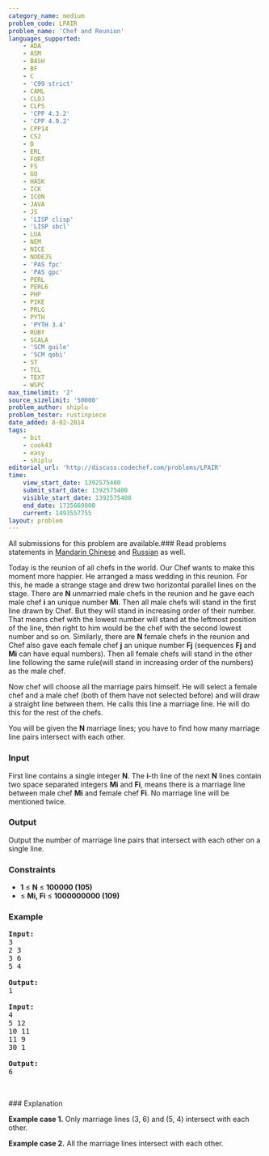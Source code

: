 ```yaml
---
category_name: medium
problem_code: LPAIR
problem_name: 'Chef and Reunion'
languages_supported:
    - ADA
    - ASM
    - BASH
    - BF
    - C
    - 'C99 strict'
    - CAML
    - CLOJ
    - CLPS
    - 'CPP 4.3.2'
    - 'CPP 4.9.2'
    - CPP14
    - CS2
    - D
    - ERL
    - FORT
    - FS
    - GO
    - HASK
    - ICK
    - ICON
    - JAVA
    - JS
    - 'LISP clisp'
    - 'LISP sbcl'
    - LUA
    - NEM
    - NICE
    - NODEJS
    - 'PAS fpc'
    - 'PAS gpc'
    - PERL
    - PERL6
    - PHP
    - PIKE
    - PRLG
    - PYTH
    - 'PYTH 3.4'
    - RUBY
    - SCALA
    - 'SCM guile'
    - 'SCM qobi'
    - ST
    - TCL
    - TEXT
    - WSPC
max_timelimit: '2'
source_sizelimit: '50000'
problem_author: shiplu
problem_tester: rustinpiece‎
date_added: 8-02-2014
tags:
    - bit
    - cook43
    - easy
    - shiplu
editorial_url: 'http://discuss.codechef.com/problems/LPAIR'
time:
    view_start_date: 1392575400
    submit_start_date: 1392575400
    visible_start_date: 1392575400
    end_date: 1735669800
    current: 1493557755
layout: problem
---
```

All submissions for this problem are available.###  Read problems statements in [Mandarin Chinese](http://www.codechef.com/download/translated/COOK43/mandarin/LPAIR.pdf) and [Russian](http://www.codechef.com/download/translated/COOK43/russian/LPAIR.pdf) as well.

Today is the reunion of all chefs in the world. Our Chef wants to make this moment more happier. He arranged a mass wedding in this reunion. For this, he made a strange stage and drew two horizontal parallel lines on the stage. There are **N** unmarried male chefs in the reunion and he gave each male chef **i** an unique number **Mi**. Then all male chefs will stand in the first line drawn by Chef. But they will stand in increasing order of their number. That means chef with the lowest number will stand at the leftmost position of the line, then right to him would be the chef with the second lowest number and so on. Similarly, there are **N** female chefs in the reunion and Chef also gave each female chef **j** an unique number **Fj** (sequences **Fj** and **Mi** can have equal numbers). Then all female chefs will stand in the other line following the same rule(will stand in increasing order of the numbers) as the male chef.

Now chef will choose all the marriage pairs himself. He will select a female chef and a male chef (both of them have not selected before) and will draw a straight line between them. He calls this line a marriage line. He will do this for the rest of the chefs.

You will be given the **N** marriage lines; you have to find how many marriage line pairs intersect with each other.

### Input

First line contains a single integer **N**. The **i**-th line of the next **N** lines contain two space separated integers **Mi** and **Fi**, means there is a marriage line between male chef **Mi** and female chef **Fi**. No marriage line will be mentioned twice.

### Output

Output the number of marriage line pairs that intersect with each other on a single line.

### Constraints

- **1** ≤ **N** ≤ **100000 (105)**
- ≤ **Mi, Fi** ≤ **1000000000 (109)**

### Example

<pre><b>Input:</b>
3
2 3
3 6
5 4

<b>Output:</b>
1

<b>Input:</b>
4
5 12
10 11
11 9
30 1

<b>Output:</b>
6


</pre>### Explanation
**Example case 1.** Only marriage lines (3, 6) and (5, 4) intersect with each other.

**Example case 2.** All the marriage lines intersect with each other.
